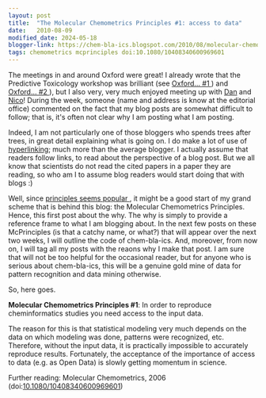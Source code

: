 ```yaml
---
layout: post
title:  "The Molecular Chemometrics Principles #1: access to data"
date:   2010-08-09
modified_date: 2024-05-18
blogger-link: https://chem-bla-ics.blogspot.com/2010/08/molecular-chemometrics-principles-1.html
tags: chemometrics mcprinciples doi:10.1080/10408340600969601
---
```


The meetings in and around Oxford were great! I already wrote that the Predictive Toxicology workshop was brilliant
(see [Oxford... #1 <i class="fa-solid fa-recycle fa-xs"></i>](/2010/08/01/oxford.html)) and
[Oxford... #2 <i class="fa-solid fa-recycle fa-xs"></i>](/2010/08/06/oxford-2.html)), but I also very, very much enjoyed meeting up
with [Dan](http://www.danhagon.me.uk/blog/) and [Nico](http://semanticscience.wordpress.com/)! During the week, someone
(name and address is know at the editorial office) commented on the fact that my blog posts are somewhat difficult
to follow; that is, it's often not clear why I am posting what I am posting.

Indeed, I am not particularly one of those bloggers who spends trees after trees, in great detail explaining what is going on.
I do make a lot of use of [hyperlinking](http://en.wikipedia.org/wiki/Hyperlink); much more than the average blogger. I
actually assume that readers follow links, to read about the perspective of a blog post. But we all know that scientists
do not read the cited papers in a paper they are reading, so who am I to assume blog readers would start doing that with blogs :)

Well, since [principles seems popular <i class="fa-solid fa-recycle fa-xs"></i>](/2010/02/19/open-data-panton-principles.html), it might be
a good start of my grand scheme that is behind this blog: the Molecular Chemometrics Principles. Hence, this first post about
the why. The why is simply to provide a reference frame to what I am blogging about. In the next few posts on these
McPrinciples (is that a catchy name, or what?) that will appear over the next two weeks, I will outline the code of
chem-bla-ics. And, moreover, from now on, I will tag all my posts with the reaons why I make that post. I am sure that will
not be too helpful for the occasional reader, but for anyone who is serious about chem-bla-ics, this will be a genuine gold
mine of data for pattern recognition and data mining otherwise.

So, here goes.

**Molecular Chemometrics Principles #1**: In order to reproduce cheminformatics studies you need access to the input data.

The reason for this is that statistical modeling very much depends on the data on which modeling was done, patterns
were recognized, etc. Therefore, without the input data, it is practically impossible to accurately reproduce results.
Fortunately, the acceptance of the importance of access to data (e.g. as Open Data) is slowly getting momentum in
science.

Further reading: Molecular Chemometrics, 2006 (doi:[10.1080/10408340600969601](https://doi.org/10.1080/10408340600969601))
